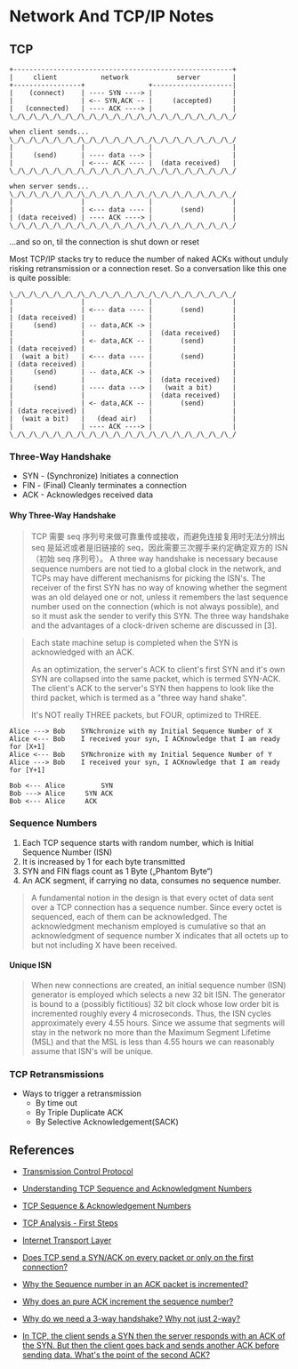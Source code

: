 # Network And TCP/IP Notes

## TCP

```
+-------------------------------------------------------+
|     client           network            server        |
+-----------------+                +--------------------|
|    (connect)    | ---- SYN ----> |                    |
|                 | <-- SYN,ACK -- |     (accepted)     |
|   (connected)   | ---- ACK ----> |                    |
\_/\_/\_/\_/\_/\_/\_/\_/\_/\_/\_/\_/\_/\_/\_/\_/\_/\_/\_/

when client sends...
\_/\_/\_/\_/\_/\_/\_/\_/\_/\_/\_/\_/\_/\_/\_/\_/\_/\_/\_/
|                 |                |                    |
|     (send)      | ---- data ---> |                    |
|                 | <---- ACK ---- |  (data received)   |
\_/\_/\_/\_/\_/\_/\_/\_/\_/\_/\_/\_/\_/\_/\_/\_/\_/\_/\_/

when server sends...
\_/\_/\_/\_/\_/\_/\_/\_/\_/\_/\_/\_/\_/\_/\_/\_/\_/\_/\_/
|                 |                |                    |
|                 | <--- data ---- |       (send)       |
| (data received) | ---- ACK ----> |                    |
\_/\_/\_/\_/\_/\_/\_/\_/\_/\_/\_/\_/\_/\_/\_/\_/\_/\_/\_/
```
...and so on, til the connection is shut down or reset

Most TCP/IP stacks try to reduce the number of naked ACKs without unduly risking retransmission or a connection reset. So a conversation like this one is quite possible:
```
\_/\_/\_/\_/\_/\_/\_/\_/\_/\_/\_/\_/\_/\_/\_/\_/\_/\_/\_/
|                 |                |                    |
|                 | <--- data ---- |       (send)       |
| (data received) |                |                    |
|     (send)      | -- data,ACK -> |                    |
|                 |                |  (data received)   |
|                 | <- data,ACK -- |       (send)       |
| (data received) |                |                    |
|  (wait a bit)   | <--- data ---- |       (send)       |
| (data received) |                |                    |
|     (send)      | -- data,ACK -> |                    |
|                 |                |  (data received)   |
|     (send)      | ---- data ---> |   (wait a bit)     |
|                 |                |  (data received)   |
|                 | <- data,ACK -- |       (send)       |
| (data received) |                |                    |
|  (wait a bit)   |   (dead air)   |                    |
|                 | ---- ACK ----> |                    |
\_/\_/\_/\_/\_/\_/\_/\_/\_/\_/\_/\_/\_/\_/\_/\_/\_/\_/\_/
```
### Three-Way Handshake
  * SYN - (Synchronize) Initiates a connection
  * FIN - (Final) Cleanly terminates a connection
  * ACK - Acknowledges received data
  
#### Why Three-Way Handshake
>   TCP 需要 seq 序列号来做可靠重传或接收，而避免连接复用时无法分辨出 seq 是延迟或者是旧链接的 seq，因此需要三次握手来约定确定双方的 ISN（初始 seq 序列号）。
>A three way handshake is necessary because sequence numbers are not tied to a global clock in the network, and TCPs may have different mechanisms for picking the ISN's. The receiver of the first SYN has no way of knowing whether the segment was an old delayed one or not, unless it remembers the last sequence number used on the connection (which is not always possible), and so it must ask the sender to verify this SYN. The three way handshake and the advantages of a clock-driven scheme are discussed in [3].

> Each state machine setup is completed when the SYN is acknowledged with an ACK.
>
> As an optimization, the server's ACK to client's first SYN and it's own SYN are collapsed into the same packet, which is termed SYN-ACK. The client's ACK to the server's SYN then happens to look like the third packet, which is termed as a "three way hand shake".
>
> It's NOT really THREE packets, but FOUR, optimized to THREE.

```
Alice ---> Bob    SYNchronize with my Initial Sequence Number of X
Alice <--- Bob    I received your syn, I ACKnowledge that I am ready for [X+1]
Alice <--- Bob    SYNchronize with my Initial Sequence Number of Y
Alice ---> Bob    I received your syn, I ACKnowledge that I am ready for [Y+1]

Bob <--- Alice         SYN
Bob ---> Alice     SYN ACK 
Bob <--- Alice     ACK     

```
  
### Sequence Numbers
  1. Each TCP sequence starts with random number, which is Initial Sequence Number (ISN)
  2. It is increased by 1 for each byte transmitted
  3. SYN and FIN flags count as 1 Byte („Phantom Byte“)
  4. An ACK segment, if carrying no data, consumes no sequence number.

>A fundamental notion in the design is that every octet of data sent over a TCP connection has a sequence number.  Since every octet is sequenced, each of them can be acknowledged.  The acknowledgment mechanism employed is cumulative so that an acknowledgment of sequence number X indicates that all octets up to but not including X have been received.

#### Unique ISN
> When new connections are created, an initial sequence number (ISN) generator is employed which selects a new 32 bit ISN.  The generator is bound to a (possibly fictitious) 32 bit clock whose low order bit is incremented roughly every 4 microseconds.  Thus, the ISN cycles approximately every 4.55 hours. Since we assume that segments will stay in the network no more than the Maximum Segment Lifetime (MSL) and that the MSL is less than 4.55 hours we can reasonably assume that ISN's will be unique.

### TCP Retransmissions
* Ways to trigger a retransmission
  - By time out
  - By Triple Duplicate ACK
  - By Selective Acknowledgement(SACK)

## References
* [Transmission Control Protocol](https://en.wikipedia.org/wiki/Transmission_Control_Protocol)
* [Understanding TCP Sequence and Acknowledgment Numbers](http://packetlife.net/blog/2010/jun/7/understanding-tcp-sequence-acknowledgment-numbers/)
* [TCP Sequence & Acknowledgement Numbers](http://www.firewall.cx/networking-topics/protocols/tcp/134-tcp-seq-ack-numbers.html)
* [TCP Analysis - First Steps](https://sharkfestus.wireshark.org/assets/presentations/B5%20-%20TCP%20Analysis%20-%20First%20Steps.pdf)
* [Internet Transport Layer](http://www-sop.inria.fr/members/Vincenzo.Mancuso/ReteInternet/06_tcp_part1.pdf)

* [Does TCP send a SYN/ACK on every packet or only on the first connection?](https://stackoverflow.com/questions/3604485/does-tcp-send-a-syn-ack-on-every-packet-or-only-on-the-first-connection)
* [Why the Sequence number in an ACK packet is incremented?](https://serverfault.com/questions/904756/why-the-sequence-number-in-an-ack-packet-is-incremented)
* [Why does an pure ACK increment the sequence number?](https://networkengineering.stackexchange.com/questions/48775/why-does-an-pure-ack-increment-the-sequence-number)
* [Why do we need a 3-way handshake? Why not just 2-way?](https://networkengineering.stackexchange.com/questions/24068/why-do-we-need-a-3-way-handshake-why-not-just-2-way)

* [In TCP, the client sends a SYN then the server responds with an ACK of the SYN. But then the client goes back and sends another ACK before sending data. What's the point of the second ACK?](https://www.quora.com/In-TCP-the-client-sends-a-SYN-then-the-server-responds-with-an-ACK-of-the-SYN-But-then-the-client-goes-back-and-sends-another-ACK-before-sending-data-Whats-the-point-of-the-second-ACK/answer/Diwakar-Tundlam-1)
